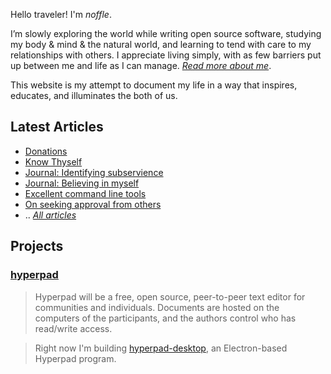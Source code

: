 Hello traveler! I'm *noffle*.

I’m slowly exploring the world while writing open source software, studying my
body & mind & the natural world, and learning to tend with care to my
relationships with others. I appreciate living simply, with as few barriers put
up between me and life as I can manage. *[Read more about me](about.html)*.

This website is my attempt to document my life in a way that inspires, educates,
and illuminates the both of us.

## Latest Articles

- [Donations](articles/donations.html)
- [Know Thyself](articles/know_thyself.html)
- [Journal: Identifying subservience](articles/2017-12-12-identifying-subservience.markdown)
- [Journal: Believing in myself](articles/2017-12-10.md)
- [Excellent command line tools](articles/2017-11-29.html)
- [On seeking approval from others](articles/2017-11-22.html)
- .. *[All articles](articles.html)*

## Projects

### [hyperpad](https://github.com/noffle/hyperpad)

> Hyperpad will be a free, open source, peer-to-peer text editor for communities
> and individuals. Documents are hosted on the computers of the participants,
> and the authors control who has read/write access.

> Right now I'm building
> [hyperpad-desktop](https://github.com/noffle/hyperpad-desktop), an
> Electron-based Hyperpad program.

